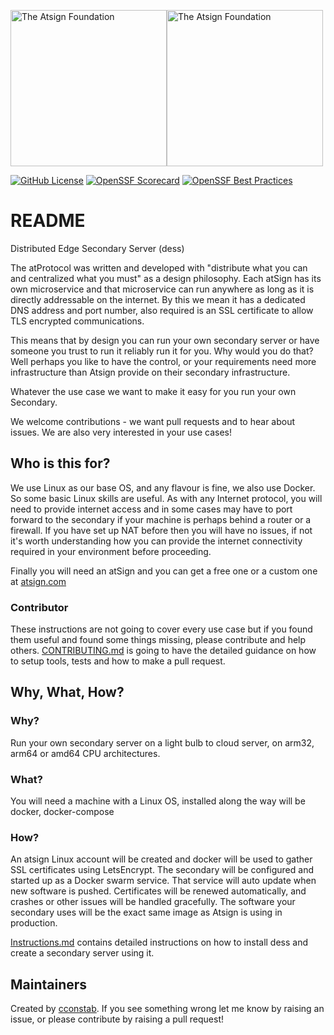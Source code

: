 <a href="https://atsign.com#gh-light-mode-only"><img width=250px src="https://atsign.com/wp-content/uploads/2022/05/atsign-logo-horizontal-color2022.svg#gh-light-mode-only" alt="The Atsign Foundation"></a><a href="https://atsign.com#gh-dark-mode-only"><img width=250px src="https://atsign.com/wp-content/uploads/2023/08/atsign-logo-horizontal-reverse2022-Color.svg#gh-dark-mode-only" alt="The Atsign Foundation"></a>

[![GitHub License](https://img.shields.io/badge/license-BSD3-blue.svg)](./LICENSE)
[![OpenSSF Scorecard](https://api.securityscorecards.dev/projects/github.com/atsign-foundation/dess/badge)](https://securityscorecards.dev/viewer/?uri=github.com/atsign-foundation/dess&sort_by=check-score&sort_direction=desc)
[![OpenSSF Best Practices](https://www.bestpractices.dev/projects/8133/badge)](https://www.bestpractices.dev/projects/8133)

# README

Distributed Edge Secondary Server (dess)

The atProtocol was written and developed with "distribute what you can and
centralized what you must" as a design philosophy. Each atSign has its own
microservice and that microservice can run anywhere as long as it is directly
addressable on the internet. By this we mean it has a dedicated DNS address
and port number, also required is an SSL certificate to allow TLS encrypted
communications.

This means that by design you can run your own secondary server or have someone
you trust to run it reliably run it for you. Why would you do that? Well
perhaps you like to have the control, or your requirements need more
infrastructure than Atsign provide on their secondary infrastructure.

Whatever the use case we want to make it easy for you run your own Secondary.

We welcome contributions - we want pull requests and to hear about issues.
We are also very interested in your use cases!

## Who is this for?

We use Linux as our base OS, and any flavour is fine, we also use Docker.
So some basic Linux skills are useful. As with any Internet protocol, you
will need to provide internet access and in some cases may have to port forward
to the secondary if your machine is perhaps behind a router or a firewall.
If you have set up NAT before then you will have no issues, if not it's
worth understanding how you can provide the internet connectivity required
in your environment before proceeding.

Finally you will need an atSign and you can get a free one or a custom one
at [atsign.com](https://atsign.com)

### Contributor

These instructions are not going to cover every use case but if you found
them useful and found some things missing, please contribute and help others.
[CONTRIBUTING.md](CONTRIBUTING.md) is going to have the detailed guidance on
how to setup tools, tests and how to make a pull request.

## Why, What, How?

### Why?

Run your own secondary server on a light bulb to cloud server, on arm32, arm64
or amd64 CPU architectures.

### What?

You will need a machine with a Linux OS, installed along the way will be
docker, docker-compose

### How?

An atsign Linux account will be created and docker will be used to gather SSL
certificates using LetsEncrypt. The secondary will be configured and started
up as a Docker swarm service. That service will auto update when new software
is pushed. Certificates will be renewed automatically, and crashes or other
issues will be handled gracefully. The software your secondary uses will be
the exact same image as Atsign is using in production.

[Instructions.md](Instructions.md) contains detailed instructions on how to
install dess and create a secondary server using it.

## Maintainers

Created by [cconstab](https://github.com/cconstab).
If you see something wrong let me know by raising an issue, or please
contribute by raising a pull request!
